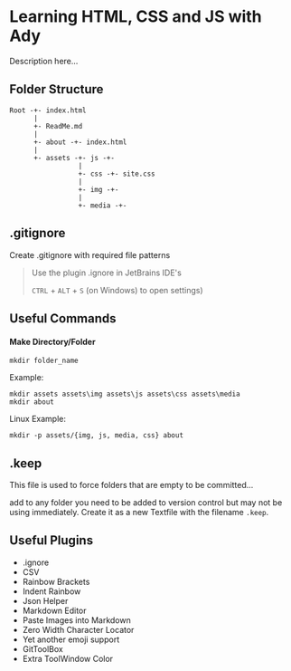 # Learning HTML, CSS and JS with Ady

Description here...

## Folder Structure 
```text
Root -+- index.html
      |
      +- ReadMe.md
      |
      +- about -+- index.html
      |
      +- assets -+- js -+- 
                 |
                 +- css -+- site.css
                 |
                 +- img -+-
                 |
                 +- media -+- 
```

## .gitignore

Create .gitignore with required file patterns
>Use the plugin .ignore in JetBrains IDE's
> 
> `CTRL` + `ALT` + `S` (on Windows) to open settings)
> 
>

## Useful Commands

#### Make Directory/Folder
```shell
mkdir folder_name
```
Example:
```shell
mkdir assets assets\img assets\js assets\css assets\media
mkdir about
```

Linux Example:
```shell
mkdir -p assets/{img, js, media, css} about 
```
## .keep
This file is used to force folders that are empty to be committed...

add to any folder you need to be added to version control but may not 
be using immediately. Create it as a new Textfile with the filename `.keep`.

## Useful Plugins 
- .ignore
- CSV
- Rainbow Brackets
- Indent Rainbow
- Json Helper
- Markdown Editor
- Paste Images into Markdown
- Zero Width Character Locator
- Yet another emoji support
- GitToolBox
- Extra ToolWindow Color 